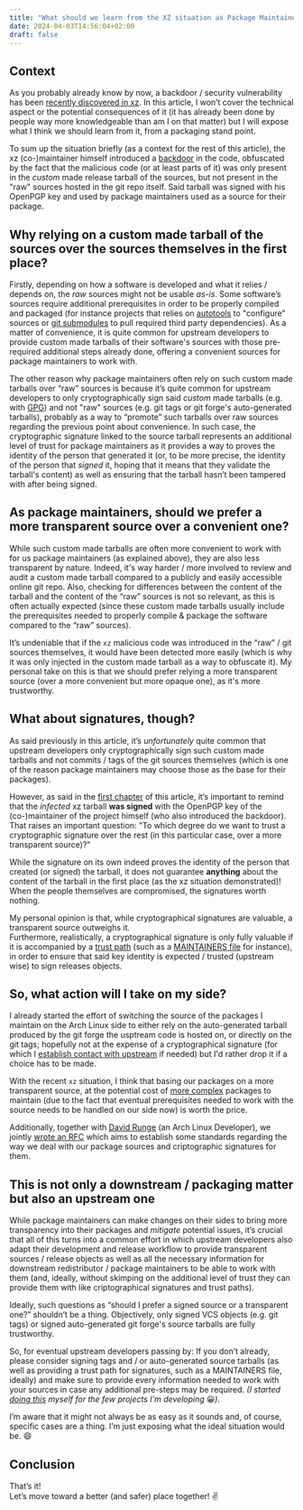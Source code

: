 ```yaml
---
title: "What should we learn from the XZ situation as Package Maintainers?"
date: 2024-04-03T14:56:04+02:00
draft: false
---
```


## Context

As you probably already know by now, a backdoor / security vulnerability has been [recently discovered in xz](https://www.openwall.com/lists/oss-security/2024/03/29/4). In this article, I won’t cover the technical aspect or the potential consequences of it (it has already been done by people way more knowledgeable than am I on that matter) but I will expose what I think we should learn from it, from a packaging stand point.

To sum up the situation briefly (as a context for the rest of this article), the xz (co-)maintainer himself introduced a [backdoor](https://en.wikipedia.org/wiki/Backdoor_(computing)) in the code, obfuscated by the fact that the malicious code (or at least parts of it) was only present in the *custom* made release tarball of the sources, but not present in the "raw" sources hosted in the git repo itself. Said tarball was signed with his OpenPGP key and used by package maintainers used as a source for their package.

## Why relying on a custom made tarball of the sources over the sources themselves in the first place?

Firstly, depending on how a software is developed and what it relies / depends on, the *raw* sources might not be usable *as-is*. Some software’s sources require additional prerequisites in order to be properly compiled and packaged (for instance projects that relies on [autotools](https://en.wikipedia.org/wiki/GNU_Autotools) to "configure" sources or [git submodules](https://git-scm.com/book/en/v2/Git-Tools-Submodules) to pull required third party dependencies). As a matter of convenience, it is quite common for upstream developers to provide custom made tarballs of their software's sources with those pre-required additional steps already done, offering a convenient sources for package maintainers to work with.

The other reason why package maintainers often rely on such custom made tarballs over “raw” sources is because it’s quite common for upstream developers to only cryptographically sign said *custom* made tarballs (e.g. with [GPG](https://www.gnupg.org/gph/en/manual/x135.html)) and not "raw" sources (e.g. git tags or git forge's auto-generated tarballs), probably as a way to “promote” such tarballs over raw sources regarding the previous point about convenience. In such case, the cryptographic signature linked to the source tarball represents an additional level of trust for package maintainers as it provides a way to proves the identity of the person that generated it (or, to be more precise, the identity of the person that *signed* it, hoping that it means that they validate the tarball's content) as well as ensuring that the tarball hasn’t been tampered with after being signed.

## As package maintainers, should we prefer a more transparent source over a convenient one?

While such custom made tarballs are often more convenient to work with for us package maintainers (as explained above), they are also less transparent by nature. Indeed, it's way harder / more involved to review and audit a custom made tarball compared to a publicly and easily accessible online git repo. Also, checking for differences between the content of the tarball and the content of the “raw” sources is not so relevant, as this is often actually expected (since these custom made tarballs usually include the prerequisites needed to properly compile & package the software compared to the “raw” sources).

It’s undeniable that if the `xz` malicious code was introduced in the “raw” / git sources themselves, it would have been detected more easily (which is why it was only injected in the custom made tarball as a way to obfuscate it). My personal take on this is that we should prefer relying a more transparent source (over a more convenient but more opaque one), as it's more trustworthy.

## What about signatures, though?

As said previously in this article, it’s *unfortunately* quite common that upstream developers only cryptographically sign such custom made tarballs and not commits / tags of the git sources themselves (which is one of the reason package maintainers may choose those as the base for their packages).

However, as said in the [first chapter](#context) of this article, it’s important to remind that the *infected* xz tarball **was signed** with the OpenPGP key of the (co-)maintainer of the project himself (who also introduced the backdoor). That raises an important question: "To which degree do we want to trust a cryptographic signature over the rest (in this particular case, over a more transparent source)?"

While the signature on its own indeed proves the identity of the person that created (or signed) the tarball, it does not guarantee **anything** about the content of the tarball in the first place (as the xz situation demonstrated)! When the people themselves are compromised, the signatures worth nothing.

My personal opinion is that, while cryptographical signatures are valuable, a transparent source outweighs it.  
Furthermore, realistically, a cryptographical signature is only fully valuable if it is accompanied by a [trust path](https://en.wikipedia.org/wiki/Trusted_path) (such as a [MAINTAINERS file](https://github.com/Nitrokey/pynitrokey/blob/master/MAINTAINERS.md) for instance), in order to ensure that said key identity is expected / trusted (upstream wise) to sign releases objects.

## So, what action will I take on my side?

I already started the effort of switching the source of the packages I maintain on the Arch Linux side to either rely on the auto-generated tarball produced by the git forge the usptream code is hosted on, or directly on the git tags; hopefully not at the expense of a cryptographical signature (for which I [establish contact with upstream](https://github.com/vsajip/python-gnupg/issues/245) if needed) but I'd rather drop it if a choice has to be made.

With the recent `xz` situation, I think that basing our packages on a more transparent source, at the potential cost of [more complex](https://gitlab.archlinux.org/archlinux/packaging/packages/mupdf/-/commit/9e7f9c55b141833762d7951b81c0a574aa9353d9) packages to maintain (due to the fact that eventual prerequisites needed to work with the source needs to be handled on our side now) is worth the price.

Additionally, together with [David Runge](https://sleepmap.de/) (an Arch Linux Developer), we jointly [wrote an RFC](https://rfc.archlinux.page/0046-upstream-package-sources/) which aims to establish some standards regarding the way we deal with our package sources and criptographic signatures for them.

## This is not only a downstream / packaging matter but also an upstream one

While package maintainers can make changes on their sides to bring more transparency into their packages and *mitigate* potential issues, it’s crucial that all of this turns into a common effort in which upstream developers also adapt their development and release workflow to provide transparent sources / release objects as well as all the necessary information for downstream redistributor / package maintainers to be able to work with them (and, ideally, without skimping on the additional level of trust they can provide them with like criptographical signatures and trust paths).

Ideally, such questions as “should I prefer a signed source or a transparent one?” shouldn’t be a thing. Objectively, only signed VCS objects (e.g. git tags) or signed auto-generated git forge's source tarballs are fully trustworthy.

So, for eventual upstream developers passing by: If you don’t already, please consider signing tags and / or auto-generated source tarballs (as well as providing a trust path for signatures, such as a MAINTAINERS file, ideally) and make sure to provide every information needed to work with your sources in case any additional pre-steps may be required.
*(I started [doing this](https://github.com/Antiz96/arch-update/blob/main/MAINTAINERS.md) myself for the few projects I’m developing* :grinning:*).*

I’m aware that it might not always be as easy as it sounds and, of course, specific cases are a thing. I’m just exposing what the ideal situation would be. :smile:

## Conclusion

That’s it!  
Let’s move toward a better (and safer) place together! :v:
